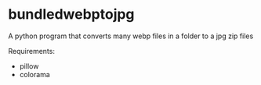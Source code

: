 # bundledwebptojpg
A python program that converts many webp files in a folder to a jpg zip files

Requirements:
- pillow
- colorama
